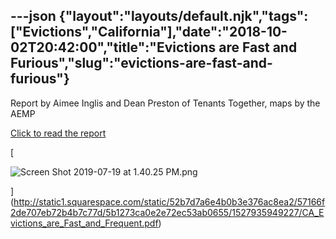 ---json
{"layout":"layouts/default.njk","tags":["Evictions","California"],"date":"2018-10-02T20:42:00","title":"Evictions are Fast and Furious","slug":"evictions-are-fast-and-furious"}
---

Report by Aimee Inglis and Dean Preston of Tenants Together, maps by the AEMP

[Click to read the report](http://static1.squarespace.com/static/52b7d7a6e4b0b3e376ac8ea2/57166f2de707eb72b4b7c77d/5b1273ca0e2e72ec53ab0655/1527935949227/CA_Evictions_are_Fast_and_Frequent.pdf)

[

![Screen Shot 2019-07-19 at 1.40.25 PM.png](https://images.squarespace-cdn.com/content/v1/52b7d7a6e4b0b3e376ac8ea2/1563568854674-MLDDOC6T1NN3BWBAUBDC/ke17ZwdGBToddI8pDm48kJ4n3Z4NCs0n2PB9k2sxi4tZw-zPPgdn4jUwVcJE1ZvWQUxwkmyExglNqGp0IvTJZUJFbgE-7XRK3dMEBRBhUpzd2JzwZ14sHtRBiTPmEhR4DhWVwzrYdvUCZo8Cm6UkMc1T20kAxZaQLU2Oxi1W-fA/Screen+Shot+2019-07-19+at+1.40.25+PM.png)

](http://static1.squarespace.com/static/52b7d7a6e4b0b3e376ac8ea2/57166f2de707eb72b4b7c77d/5b1273ca0e2e72ec53ab0655/1527935949227/CA_Evictions_are_Fast_and_Frequent.pdf)